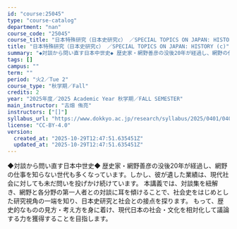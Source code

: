 ```yaml
---
id: "course:25045"
type: "course-catalog"
department: "nan"
course_code: "25045"
course_title: "日本特殊研究（日本史研究c） ／SPECIAL TOPICS ON JAPAN: HISTORY (c)"
title: "日本特殊研究（日本史研究c） ／SPECIAL TOPICS ON JAPAN: HISTORY (c)"
summary: "◆対談から問い直す日本中世史◆ 歴史家・網野善彦の没後20年が経過し、網野の仕事を知らない世代も多くなっています。しかし、彼が遺した業績は、現代社会に対しても未だ問いを投げかけ続けています。 本講義では、対談集を紐解き、網野と各分野の第一人…"
tags: []
campus: ""
term: ""
period: "火2／Tue 2"
course_type: "秋学期／Fall"
credits: 2
year: "2025年度／2025 Academic Year 秋学期／FALL SEMESTER"
main_instructor: "古畑 侑亮"
instructors: ["[]"]
syllabus_url: "https://www.dokkyo.ac.jp/research/syllabus/2025/0401/0401_25045_ja_JP.html"
license: "CC-BY-4.0"
version:
  created_at: "2025-10-29T12:47:51.635451Z"
  updated_at: "2025-10-29T12:47:51.635451Z"
---
```

◆対談から問い直す日本中世史◆ 歴史家・網野善彦の没後20年が経過し、網野の仕事を知らない世代も多くなっています。しかし、彼が遺した業績は、現代社会に対しても未だ問いを投げかけ続けています。 本講義では、対談集を紐解き、網野と各分野の第一人者との対談に耳を傾けることで、社会史をはじめとした研究視角の一端を知り、日本史研究と社会との接点を探ります。 もって、歴史的なものの見方・考え方を身に着け、現代日本の社会・文化を相対化して議論する力を獲得することを目指します。
